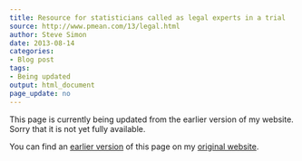 ```yaml
---
title: Resource for statisticians called as legal experts in a trial
source: http://www.pmean.com/13/legal.html
author: Steve Simon
date: 2013-08-14
categories:
- Blog post
tags:
- Being updated
output: html_document
page_update: no
---
```


This page is currently being updated from the earlier version of my website. Sorry that it is not yet fully available.

<!---More--->

You can find an [earlier version][sim1] of this page on my [original website][sim2].

[sim1]: http://www.pmean.com/13/legal.html
[sim2]: http://www.pmean.com/original_site.html
